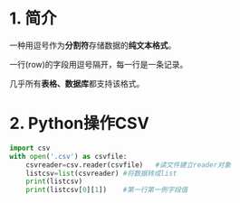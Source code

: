 # 1. 简介

一种用逗号作为**分割符**存储数据的**纯文本格式**。

一行(row)的字段用逗号隔开，每一行是一条记录。

几乎所有**表格、数据库**都支持该格式。

# 2. Python操作CSV

```python
import csv
with open('.csv') as csvfile:
    csvreader=csv.reader(csvfile)	#读文件建立reader对象
    listcsv=list(csvreader)	#将数据转成list
    print(listcsv)
    print(listcsv[0][1])	#第一行第一例字段值
```

